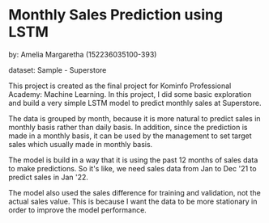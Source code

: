 # Monthly Sales Prediction using LSTM

by: Amelia Margaretha (152236035100-393)

dataset: Sample - Superstore

This project is created as the final project for Kominfo Professional Academy: Machine Learning. In this project, I did some basic exploration and build a very simple LSTM model to predict monthly sales at Superstore.

The data is grouped by month, because it is more natural to predict sales in monthly basis rather than daily basis. In addition, since the prediction is made in a monthly basis, it can be used by the management to set target sales which usually made in monthly basis.

The model is build in a way that it is using the past 12 months of sales data to make predictions. So it's like, we need sales data from Jan to Dec '21 to predict sales in Jan '22. 

The model also used the sales difference for training and validation, not the actual sales value. This is because I want the data to be more stationary in order to improve the model performance. 
